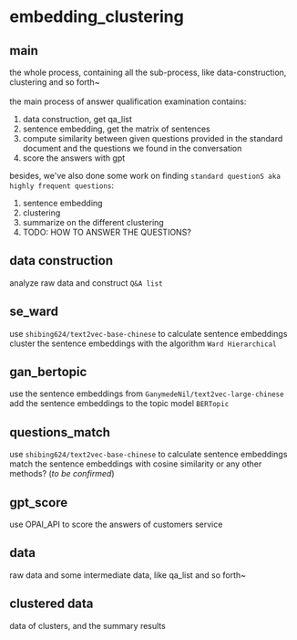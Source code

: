 # embedding_clustering

## main
the whole process, containing all the sub-process, like data-construction, clustering and so forth~\
\
the main process of answer qualification examination contains:
1. data construction, get qa_list
2. sentence embedding, get the matrix of sentences
3. compute similarity between given questions provided in the standard document and the questions we found in the conversation
4. score the answers with gpt

besides, we've also done some work on finding `standard questionS aka highly frequent questions`:
1. sentence embedding
2. clustering
3. summarize on the different clustering
4. TODO: HOW TO ANSWER THE QUESTIONS?


## data construction

analyze raw data and construct `Q&A list`

## se_ward
use `shibing624/text2vec-base-chinese` to calculate sentence embeddings\
cluster the sentence embeddings with the algorithm `Ward Hierarchical`

## gan_bertopic
use the sentence embeddings from `GanymedeNil/text2vec-large-chinese`\
add the sentence embeddings to the topic model `BERTopic`

## questions_match
use `shibing624/text2vec-base-chinese` to calculate sentence embeddings\
match the sentence embeddings with cosine similarity or any other methods? (*to be confirmed*)

## gpt_score
use OPAI_API to score the answers of customers service

## data
raw data and some intermediate data, like qa_list and so forth~

## clustered data
data of clusters, and the summary results